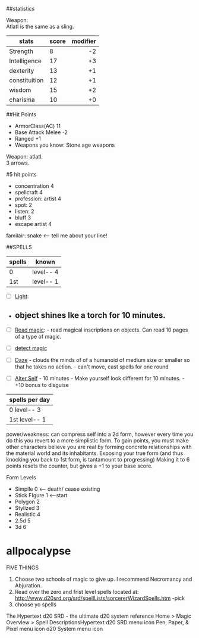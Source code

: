 ##statistics

Weapon:  
Atlatl is the same as a sling. 



|stats | score  | modifier |
|---------| ----|  ---:|
|Strength | 8 |  -2|
|Intelligence | 17 | +3 |
|dexterity | 13 | +1 |
|constituition | 12  | +1 |
|wisdom | 15 | +2 |
|charisma |  10 | +0 |


##Hit Points
- ArmorClass(AC) 11
- Base Attack Melee -2
- Ranged +1
- Weapons you know: Stone age weapons

Weapon: atlatl.  
3 arrows. 

#5 hit points

- concentration 4
- spellcraft 4
- profession: artist 4
- spot: 2
- listen: 2
- bluff 3
- escape artist 4

familair: snake <-- tell me about your line!

##SPELLS

| spells  | known |
|--------|-------|
| 0  | level-- 4 |
| 1st | level-- 1 |

-[ ]  [Light](http://www.d20srd.org/srd/spells/light.htm):  
 - object shines lke a torch for 10 minutes. 
      - 
      
-[ ] [Read magic](http://www.d20srd.org/srd/spells/readMagic.htm):
      - read magical inscriptions on objects. Can read 10 pages of a type of magic.  
      
-[ ] [detect magic](http://www.d20srd.org/srd/spells/detectMagic.htm)
      
-[ ] [Daze](http://www.d20srd.org/srd/spells/daze.htm)
      - clouds the minds of of a humanoid of medium size or smaller so that he takes no action. 
      - can't move, cast spells for one round



- [ ] [Alter Self](http://www.d20srd.org/srd/spells/alterSelf.htm)
        - 10 minutes
        - Make yourself look different for 10 minutes. 
        - +10 bonus to disguise

| spells per day |
|----------------|
| 0 level-- 3   |
| 1st level-- 1 |

power/weakness: can compress self into a 2d form, however every time you do this you revert to a more simplistic form. To gain points, you must make other characters believe you are real by forming concrete relationships with the material world and its inhabitants. Exposing your true form (and thus knocking you back to 1st form, is tantamount to progressing) Making it to 6 points resets the counter, but gives a +1 to your base score. 

Form Levels

- Simplle  0 <-- death/ cease existing
- Stick FIgure 1 <--start
- Polygon 2
- Stylized 3
- Realistic 4
- 2.5d 5
- 3d 6



allpocalypse
============
FIVE THINGS
1. Choose two schools of magic to give up. I recommend Necromancy and Abjuration.
2. Read over the zero and frist level spells located at: http://www.d20srd.org/srd/spellLists/sorcererWizardSpells.htm
  -pick
3. choose yo spells





The Hypertext d20 SRD - the ultimate d20 system reference
  Home > Magic Overview > Spell DescriptionsHypertext d20 SRD menu icon Pen, Paper, & Pixel menu icon d20 System menu icon
  
